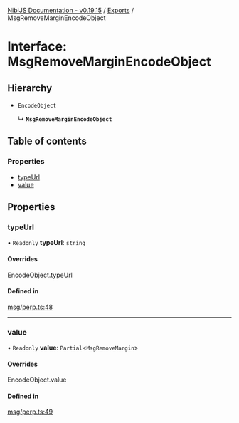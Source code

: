 [NibiJS Documentation - v0.19.15](../intro.md) / [Exports](../modules.md) / MsgRemoveMarginEncodeObject

# Interface: MsgRemoveMarginEncodeObject

## Hierarchy

- `EncodeObject`

  ↳ **`MsgRemoveMarginEncodeObject`**

## Table of contents

### Properties

- [typeUrl](MsgRemoveMarginEncodeObject.md#typeurl)
- [value](MsgRemoveMarginEncodeObject.md#value)

## Properties

### typeUrl

• `Readonly` **typeUrl**: `string`

#### Overrides

EncodeObject.typeUrl

#### Defined in

[msg/perp.ts:48](https://github.com/NibiruChain/ts-sdk/blob/4c1f526/packages/nibijs/src/msg/perp.ts#L48)

___

### value

• `Readonly` **value**: `Partial`<`MsgRemoveMargin`\>

#### Overrides

EncodeObject.value

#### Defined in

[msg/perp.ts:49](https://github.com/NibiruChain/ts-sdk/blob/4c1f526/packages/nibijs/src/msg/perp.ts#L49)
